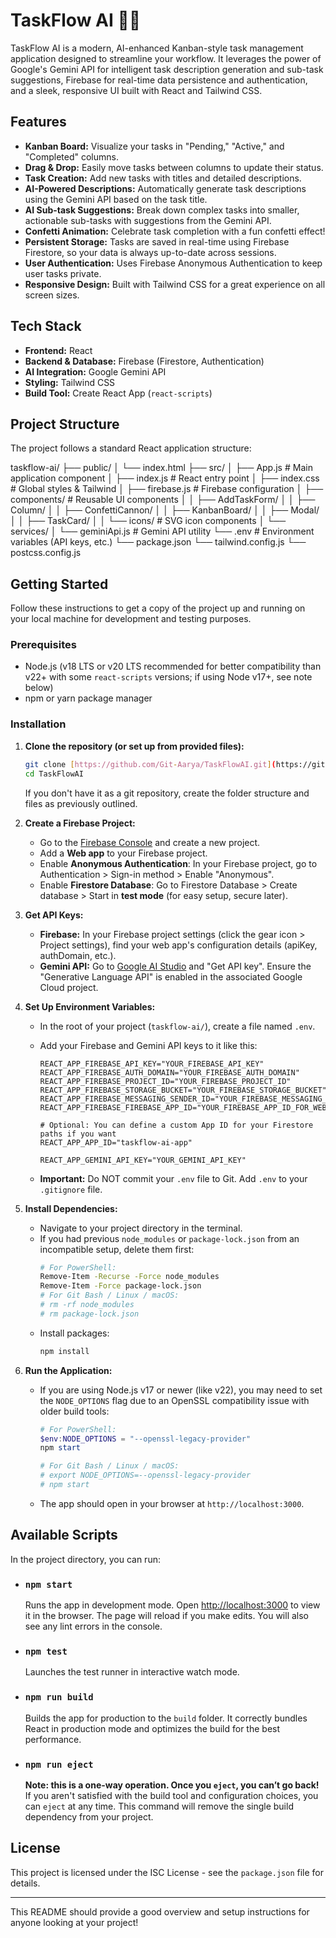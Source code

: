 # TaskFlow AI 🧠✨

TaskFlow AI is a modern, AI-enhanced Kanban-style task management application designed to streamline your workflow. It leverages the power of Google's Gemini API for intelligent task description generation and sub-task suggestions, Firebase for real-time data persistence and authentication, and a sleek, responsive UI built with React and Tailwind CSS.

## Features

* **Kanban Board:** Visualize your tasks in "Pending," "Active," and "Completed" columns.
* **Drag & Drop:** Easily move tasks between columns to update their status.
* **Task Creation:** Add new tasks with titles and detailed descriptions.
* **AI-Powered Descriptions:** Automatically generate task descriptions using the Gemini API based on the task title.
* **AI Sub-task Suggestions:** Break down complex tasks into smaller, actionable sub-tasks with suggestions from the Gemini API.
* **Confetti Animation:** Celebrate task completion with a fun confetti effect!
* **Persistent Storage:** Tasks are saved in real-time using Firebase Firestore, so your data is always up-to-date across sessions.
* **User Authentication:** Uses Firebase Anonymous Authentication to keep user tasks private.
* **Responsive Design:** Built with Tailwind CSS for a great experience on all screen sizes.

## Tech Stack

* **Frontend:** React
* **Backend & Database:** Firebase (Firestore, Authentication)
* **AI Integration:** Google Gemini API
* **Styling:** Tailwind CSS
* **Build Tool:** Create React App (`react-scripts`)

## Project Structure

The project follows a standard React application structure:

taskflow-ai/
├── public/
│   └── index.html
├── src/
│   ├── App.js                 # Main application component
│   ├── index.js               # React entry point
│   ├── index.css              # Global styles & Tailwind
│   ├── firebase.js            # Firebase configuration
│   ├── components/            # Reusable UI components
│   │   ├── AddTaskForm/
│   │   ├── Column/
│   │   ├── ConfettiCannon/
│   │   ├── KanbanBoard/
│   │   ├── Modal/
│   │   ├── TaskCard/
│   │   └── icons/             # SVG icon components
│   └── services/
│       └── geminiApi.js       # Gemini API utility
└── .env                       # Environment variables (API keys, etc.)
└── package.json
└── tailwind.config.js
└── postcss.config.js




## Getting Started

Follow these instructions to get a copy of the project up and running on your local machine for development and testing purposes.

### Prerequisites

* Node.js (v18 LTS or v20 LTS recommended for better compatibility than v22+ with some `react-scripts` versions; if using Node v17+, see note below)
* npm or yarn package manager

### Installation

1.  **Clone the repository (or set up from provided files):**
    ```bash
    git clone [https://github.com/Git-Aarya/TaskFlowAI.git](https://github.com/Git-Aarya/TaskFlowAI.git) 
    cd TaskFlowAI
    ```
    If you don't have it as a git repository, create the folder structure and files as previously outlined.

2.  **Create a Firebase Project:**
    * Go to the [Firebase Console](https://console.firebase.google.com/) and create a new project.
    * Add a **Web app** to your Firebase project.
    * Enable **Anonymous Authentication**: In your Firebase project, go to Authentication > Sign-in method > Enable "Anonymous".
    * Enable **Firestore Database**: Go to Firestore Database > Create database > Start in **test mode** (for easy setup, secure later).

3.  **Get API Keys:**
    * **Firebase:** In your Firebase project settings (click the gear icon > Project settings), find your web app's configuration details (apiKey, authDomain, etc.).
    * **Gemini API:** Go to [Google AI Studio](https://aistudio.google.com/) and "Get API key". Ensure the "Generative Language API" is enabled in the associated Google Cloud project.

4.  **Set Up Environment Variables:**
    * In the root of your project (`taskflow-ai/`), create a file named `.env`.
    * Add your Firebase and Gemini API keys to it like this:

        ```env
        REACT_APP_FIREBASE_API_KEY="YOUR_FIREBASE_API_KEY"
        REACT_APP_FIREBASE_AUTH_DOMAIN="YOUR_FIREBASE_AUTH_DOMAIN"
        REACT_APP_FIREBASE_PROJECT_ID="YOUR_FIREBASE_PROJECT_ID"
        REACT_APP_FIREBASE_STORAGE_BUCKET="YOUR_FIREBASE_STORAGE_BUCKET"
        REACT_APP_FIREBASE_MESSAGING_SENDER_ID="YOUR_FIREBASE_MESSAGING_SENDER_ID"
        REACT_APP_FIREBASE_FIREBASE_APP_ID="YOUR_FIREBASE_APP_ID_FOR_WEB_APP"

        # Optional: You can define a custom App ID for your Firestore paths if you want
        REACT_APP_APP_ID="taskflow-ai-app"

        REACT_APP_GEMINI_API_KEY="YOUR_GEMINI_API_KEY"
        ```
    * **Important:** Do NOT commit your `.env` file to Git. Add `.env` to your `.gitignore` file.

5.  **Install Dependencies:**
    * Navigate to your project directory in the terminal.
    * If you had previous `node_modules` or `package-lock.json` from an incompatible setup, delete them first:
        ```bash
        # For PowerShell:
        Remove-Item -Recurse -Force node_modules
        Remove-Item -Force package-lock.json
        # For Git Bash / Linux / macOS:
        # rm -rf node_modules
        # rm package-lock.json
        ```
    * Install packages:
        ```bash
        npm install
        ```

6.  **Run the Application:**
    * If you are using Node.js v17 or newer (like v22), you may need to set the `NODE_OPTIONS` flag due to an OpenSSL compatibility issue with older build tools:
        ```powershell
        # For PowerShell:
        $env:NODE_OPTIONS = "--openssl-legacy-provider"
        npm start
        ```
        ```bash
        # For Git Bash / Linux / macOS:
        # export NODE_OPTIONS=--openssl-legacy-provider
        # npm start
        ```
    * The app should open in your browser at `http://localhost:3000`.

## Available Scripts

In the project directory, you can run:

* ### `npm start`
    Runs the app in development mode. Open [http://localhost:3000](http://localhost:3000) to view it in the browser.
    The page will reload if you make edits. You will also see any lint errors in the console.

* ### `npm test`
    Launches the test runner in interactive watch mode.

* ### `npm run build`
    Builds the app for production to the `build` folder. It correctly bundles React in production mode and optimizes the build for the best performance.

* ### `npm run eject`
    **Note: this is a one-way operation. Once you `eject`, you can’t go back!**
    If you aren't satisfied with the build tool and configuration choices, you can `eject` at any time. This command will remove the single build dependency from your project.

## License

This project is licensed under the ISC License - see the `package.json` file for details.

---

This README should provide a good overview and setup instructions for anyone looking at your project!
